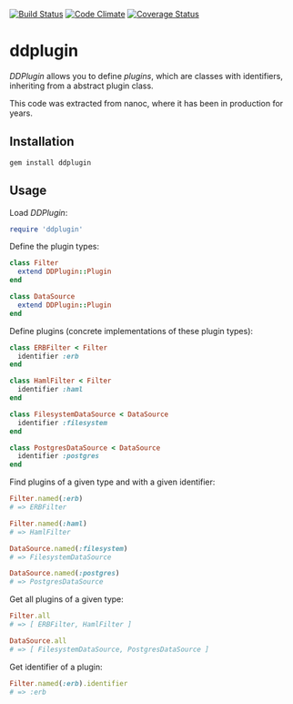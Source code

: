 [![Build Status](https://travis-ci.org/ddfreyne/ddplugin.png)](https://travis-ci.org/ddfreyne/ddplugin)
[![Code Climate](https://codeclimate.com/github/ddfreyne/ddplugin.png)](https://codeclimate.com/github/ddfreyne/ddplugin)
[![Coverage Status](https://coveralls.io/repos/ddfreyne/ddplugin/badge.png?branch=master)](https://coveralls.io/r/ddfreyne/ddplugin)

# ddplugin

*DDPlugin* allows you to define *plugins*, which are classes with identifiers, inheriting from a abstract plugin class.

This code was extracted from nanoc, where it has been in production for years.

## Installation

```
gem install ddplugin
```

## Usage

Load *DDPlugin*:

```ruby
require 'ddplugin'
```

Define the plugin types:

```ruby
class Filter
  extend DDPlugin::Plugin
end

class DataSource
  extend DDPlugin::Plugin
end
```

Define plugins (concrete implementations of these plugin types):

```ruby
class ERBFilter < Filter
  identifier :erb
end

class HamlFilter < Filter
  identifier :haml
end

class FilesystemDataSource < DataSource
  identifier :filesystem
end

class PostgresDataSource < DataSource
  identifier :postgres
end
```

Find plugins of a given type and with a given identifier:

```ruby
Filter.named(:erb)
# => ERBFilter

Filter.named(:haml)
# => HamlFilter

DataSource.named(:filesystem)
# => FilesystemDataSource

DataSource.named(:postgres)
# => PostgresDataSource
```

Get all plugins of a given type:

```ruby
Filter.all
# => [ ERBFilter, HamlFilter ]

DataSource.all
# => [ FilesystemDataSource, PostgresDataSource ]
```

Get identifier of a plugin:

```ruby
Filter.named(:erb).identifier
# => :erb
```
